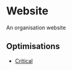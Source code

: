 # Website

An organisation website

## Optimisations

- [Critical](https://github.com/addyosmani/critical/blob/master/README.md)
